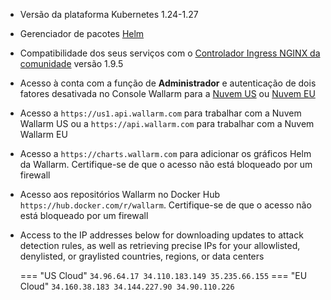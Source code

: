 * Versão da plataforma Kubernetes 1.24-1.27
* Gerenciador de pacotes [Helm](https://helm.sh/)
* Compatibilidade dos seus serviços com o [Controlador Ingress NGINX da comunidade](https://github.com/kubernetes/ingress-nginx) versão 1.9.5
* Acesso à conta com a função de **Administrador** e autenticação de dois fatores desativada no Console Wallarm para a [Nuvem US](https://us1.my.wallarm.com/) ou [Nuvem EU](https://my.wallarm.com/)
* Acesso a `https://us1.api.wallarm.com` para trabalhar com a Nuvem Wallarm US ou a `https://api.wallarm.com` para trabalhar com a Nuvem Wallarm EU
* Acesso a `https://charts.wallarm.com` para adicionar os gráficos Helm da Wallarm. Certifique-se de que o acesso não está bloqueado por um firewall
* Acesso aos repositórios Wallarm no Docker Hub `https://hub.docker.com/r/wallarm`. Certifique-se de que o acesso não está bloqueado por um firewall
* Access to the IP addresses below for downloading updates to attack detection rules, as well as retrieving precise IPs for your allowlisted, denylisted, or graylisted countries, regions, or data centers

    === "US Cloud"
        ```
        34.96.64.17
        34.110.183.149
        35.235.66.155
        ```
    === "EU Cloud"
        ```
        34.160.38.183
        34.144.227.90
        34.90.110.226
        ```
